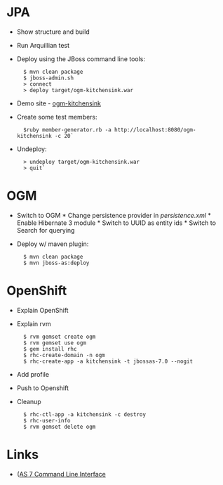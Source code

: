 # JPA

* Show structure and build
* Run Arquillian test
* Deploy using the JBoss command line tools: 
 
        $ mvn clean package
        $ jboss-admin.sh
        > connect
        > deploy target/ogm-kitchensink.war

* Demo site - [ogm-kitchensink](http://localhost:8080/ogm-kitchensink)
* Create some test members:

        $ruby member-generator.rb -a http://localhost:8080/ogm-kitchensink -c 20`
        
* Undeploy:

        > undeploy target/ogm-kitchensink.war
        > quit`

# OGM
* Switch to OGM
       * Change persistence provider in _persistence.xml_
       * Enable Hibernate 3 module
       * Switch to UUID as entity ids
       * Switch to Search for querying
* Deploy w/ maven plugin:

        $ mvn clean package
        $ mvn jboss-as:deploy

# OpenShift

* Explain OpenShift
* Explain rvm

        $ rvm gemset create ogm
        $ rvm gemset use ogm
        $ gem install rhc
        $ rhc-create-domain -n ogm
        $ rhc-create-app -a kitchensink -t jbossas-7.0 --nogit

* Add profile
* Push to Openshift
* Cleanup

        $ rhc-ctl-app -a kitchensink -c destroy
        $ rhc-user-info
        $ rvm gemset delete ogm

# Links

* ([AS 7 Command Line Interface](http://www.hibernate.org/subprojects/ogm.html)